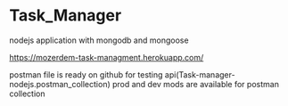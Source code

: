 # Task_Manager
nodejs application with mongodb and mongoose

https://mozerdem-task-managment.herokuapp.com/

postman file is ready on github for testing api(Task-manager-nodejs.postman_collection)
prod and dev mods are available for postman collection
